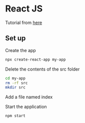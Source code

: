 # React JS

Tutorial from [here](https://reactjs.org/docs/create-a-new-react-app.html#create-react-app)

## Set up
Create the app
```sh
npx create-react-app my-app
```

Delete the contents of the src folder
```sh
cd my-app
rm -rf src
mkdir src
```

Add a file named index

Start the application
```sh
npm start
```
<!--stackedit_data:
eyJoaXN0b3J5IjpbLTE2OTUwMzQzNDQsLTE2OTUzODU2NzddfQ
==
-->